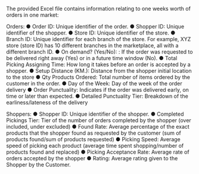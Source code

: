 The provided Excel file contains information relating to one weeks worth of orders in one market:

Orders:
● Order ID: Unique identifier of the order.
● Shopper ID: Unique identifier of the shopper.
● Store ID: Unique identifier of the store.
● Branch ID: Unique identifier for each branch of the store. For example, XYZ store (store ID) has 10 different branches in the marketplace, all with a different branch ID.
● On demand? (Yes/No): : If the order was requested to be delivered right away (Yes) or in a future time window (No).
● Total Picking Assigning Time: How long it takes before an order is accepted by a shopper.
● Setup Distance (KM.): Distance from the shopper initial location to the store
● Qty Products Ordered: Total number of items ordered by the customer in the order.
● Day of the Week: Day of the week of the order delivery
● Order Punctuality: Indicates if the order was delivered early, on time or later than expected.
● Detailed Punctuality Tier: Breakdown of the earliness/lateness of the delivery

Shoppers:
● Shopper ID: Unique identifier of the shopper.
● Completed Pickings Tier: Tier of the number of orders completed by the shopper (over included,
under excluded)
● Found Rate: Average percentage of the exact products that the shopper found as requested by the
customer (sum of products found/sum of products requested)
● Picking Speed: Average speed of picking each product (average time spent shopping/number of
products found and replaced)
● Picking Acceptance Rate: Average rate of orders accepted by the shopper
● Rating: Average rating given to the Shopper by the Customer.

